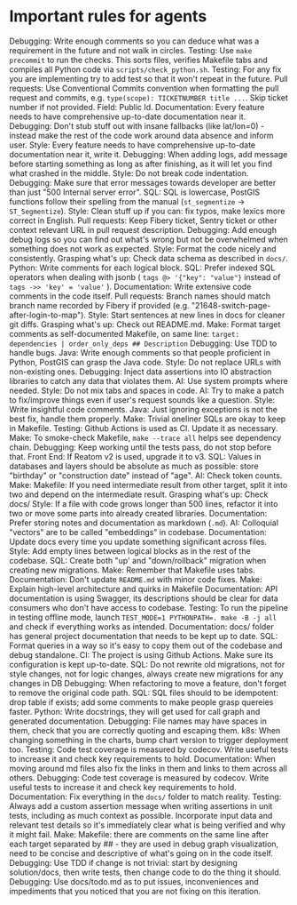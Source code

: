 # Important rules for agents
Debugging: Write enough comments so you can deduce what was a requirement in the future and not walk in circles.
Testing: Use `make precommit` to run the checks. This sorts files, verifies Makefile tabs and compiles all Python code via `scripts/check_python.sh`.
Testing: For any fix you are implementing try to add test so that it won't repeat in the future.
Pull requests: Use Conventional Commits convention when formatting the pull request and commits, e.g. `type(scope): TICKETNUMBER title ...`. Skip ticket number if not provided. Field: Public Id.
Documentation: Every feature needs to have comprehensive up-to-date documentation near it.
Debugging: Don't stub stuff out with insane fallbacks (like lat/lon=0) - instead make the rest of the code work around data absence and inform user.
Style: Every feature needs to have comprehensive up-to-date documentation near it, write it.
Debugging: When adding logs, add message before starting something as long as after finishing, as it will let you find what crashed in the middle.
Style: Do not break code indentation.
Debugging: Make sure that error messages towards developer are better than just "500 Internal server error".
SQL: SQL is lowercase, PostGIS functions follow their spelling from the manual (`st_segmentize` -> `ST_Segmentize`).
Style: Clean stuff up if you can: fix typos, make lexics more correct in English.
Pull requests: Keep Fibery ticket, Sentry ticket or other context relevant URL in pull request description.
Debugging: Add enough debug logs so you can find out what's wrong but not be overwhelmed when something does not work as expected.
Style: Format the code nicely and consistently.
Grasping what's up: Check data schema as described in `docs/`.
Python: Write comments for each logical block.
SQL: Prefer indexed SQL operators when dealing with jsonb ( `tags @> '{"key": "value"}` instead of `tags ->> 'key' = 'value'` ).
Documentation: Write extensive code comments in the code itself.
Pull requests: Branch names should match branch name recorded by Fibery if provided (e.g. "21648-switch-page-after-login-to-map").
Style: Start sentences at new lines in docs for cleaner git diffs.
Grasping what's up: Check out README.md.
Make: Format target comments as self-documented Makefile, on same line: `target: dependencies | order_only_deps ## Description`
Debugging: Use TDD to handle bugs.
Java: Write enough comments so that people proficient in Python, PostGIS can grasp the Java code.
Style: Do not replace URLs with non-existing ones.
Debugging: Inject data assertions into IO abstraction libraries to catch any data that violates them.
AI: Use system prompts where needed.
Style: Do not mix tabs and spaces in code.
AI: Try to make a patch to fix/improve things even if user's request sounds like a question.
Style: Write insightful code comments.
Java: Just ignoring exceptions is not the best fix, handle them properly.
Make: Trivial oneliner SQLs are okay to keep in Makefile.
Testing: Github Actions is used as CI. Update it as necessary.
Make: To smoke-check Makefile, `make --trace all` helps see dependency chain.
Debugging: Keep working until the tests pass, do not stop before that.
Front End: If Reatom v2 is used, upgrade it to v3.
SQL: Values in databases and layers should be absolute as much as possible: store "birthday" or "construction date" instead of "age".
AI: Check token counts.
Make: Makefile: If you need intermediate result from other target, split it into two and depend on the intermediate result.
Grasping what's up: Check docs/
Style: If a file with code grows longer than 500 lines, refactor it into two or move some parts into already created libraries.
Documentation: Prefer storing notes and documentation as markdown (`.md`).
AI: Colloquial "vectors" are to be called "embeddings" in codebase.
Documentation: Update docs every time you update something significant across files.
Style: Add empty lines between logical blocks as in the rest of the codebase.
SQL: Create both "up' and "down/rollback" migration when creating new migrations.
Make: Remember that Makefile uses tabs.
Documentation: Don't update `README.md` with minor code fixes.
Make: Explain high-level architecture and quirks in Makefile
Documentation: API documentation is using Swagger, its descriptions should be clear for data consumers who don't have access to codebase.
Testing: To run the pipeline in testing offline mode, launch `TEST_MODE=1 PYTHONPATH=. make -B -j all` and check if everything works as intended.
Documentation: docs/ folder has general project documentation that needs to be kept up to date.
SQL: Format queries in a way so it's easy to copy them out of the codebase and debug standalone.
CI: The project is using Github Actions. Make sure its configuration is kept up-to-date.
SQL: Do not rewrite old migrations, not for style changes, not for logic changes, always create new migrations for any changes in DB
Debugging: When refactoring to move a feature, don't forget to remove the original code path.
SQL: SQL files should to be idempotent: drop table if exists; add some comments to make people grasp quereies faster.
Python: Write docstrings, they will get used for call graph and generated documentation.
Debugging: File names may have spaces in them, check that you are correctly quoting and escaping them.
k8s: When changing something in the charts, bump chart version to trigger deployment too.
Testing: Code test coverage is measured by codecov. Write useful tests to increase it and check key requirements to hold.
Documentation: When moving around md files also fix the links in them and links to them across all others.
Debugging: Code test coverage is measured by codecov. Write useful tests to increase it and check key requirements to hold.
Documentation: Fix everything in the `docs/` folder to match reality.
Testing: Always add a custom assertion message when writing assertions in unit tests, including as much context as possible. Incorporate input data and relevant test details so it's immediately clear what is being verified and why it might fail.
Make: Makefile: there are comments on the same line after each target separated by ## - they are used in debug graph visualization, need to be concise and descriptive of what's going on in the code itself.
Debugging: Use TDD if change is not trivial: start by designing solution/docs, then write tests, then change code to do the thing it should.
Debugging: Use docs/todo.md as to put issues, inconveniences and impediments that you noticed that you are not fixing on this iteration.
